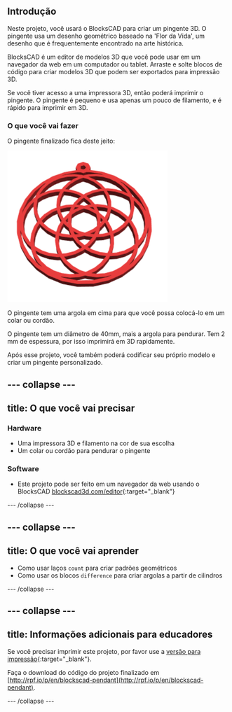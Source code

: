 ## Introdução

Neste projeto, você usará o BlocksCAD para criar um pingente 3D. O pingente usa um desenho geométrico baseado na 'Flor da Vida', um desenho que é frequentemente encontrado na arte histórica.

BlocksCAD é um editor de modelos 3D que você pode usar em um navegador da web em um computador ou tablet. Arraste e solte blocos de código para criar modelos 3D que podem ser exportados para impressão 3D.

Se você tiver acesso a uma impressora 3D, então poderá imprimir o pingente. O pingente é pequeno e usa apenas um pouco de filamento, e é rápido para imprimir em 3D.

### O que você vai fazer

O pingente finalizado fica deste jeito:

![captura de tela](images/pendant-finished.png)

O pingente tem uma argola em cima para que você possa colocá-lo em um colar ou cordão.

O pingente tem um diâmetro de 40mm, mais a argola para pendurar. Tem 2 mm de espessura, por isso imprimirá em 3D rapidamente.

Após esse projeto, você também poderá codificar seu próprio modelo e criar um pingente personalizado.

--- collapse ---
---
title: O que você vai precisar
---

### Hardware

+ Uma impressora 3D e filamento na cor de sua escolha
+ Um colar ou cordão para pendurar o pingente

### Software

+ Este projeto pode ser feito em um navegador da web usando o BlocksCAD [blockscad3d.com/editor](https://www.blockscad3d.com/editor){:target="_blank"}

--- /collapse ---

--- collapse ---
---
title: O que você vai aprender
---

+ Como usar laços `count` para criar padrões geométricos
+ Como usar os blocos `difference` para criar argolas a partir de cilindros

--- /collapse ---

--- collapse ---
---
title: Informações adicionais para educadores
---

Se você precisar imprimir este projeto, por favor use a [versão para impressão](https://projects.raspberrypi.org/en/projects/blockscad-pendant/print){:target="_blank"}.

Faça o download do código do projeto finalizado em [http://rpf.io/p/en/blockscad-pendant](http://rpf.io/p/en/blockscad-pendant).

--- /collapse ---
